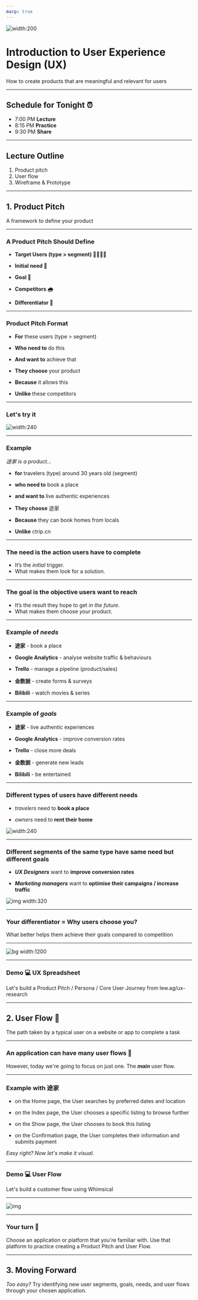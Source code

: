 ```yaml
---
marp: true
---
```


![width:200](images/le-wagon-color.png)

# Introduction to User Experience Design (UX)

How to create products that are meaningful and relevant for users

---

## Schedule for Tonight ⏰

- 7:00 PM **Lecture**
- 8:15 PM **Practice**
- 9:30 PM **Share**

---

## Lecture Outline

1. Product pitch
2. User flow
3. Wireframe & Prototype

---

## 1. Product Pitch

A framework to define your product

---

### A Product Pitch Should Define

- **Target Users (type > segment) 👩‍💻👨‍💻**

- **Initial need 🙏**

- **Goal 🎯**

- **Competitors 🌧️**

- **Differentiator 💪**

---

### Product Pitch Format

- **For** these users (type > segment)

- **Who need to** do this

- **And want to** achieve that

- **They choose** your product

- **Because** it allows this

- **Unlike** these competitors

---

### Let's try it

![width:240](images/tujia.jpeg)

---

### Example

*途家 is a product...*

- **for**  travelers (type) around 30 years old (segment)

- **who need to** book a place

- **and want to**  live authentic experiences

- **They choose** 途家

- **Because** they can book homes from locals

- **Unlike** ctrip.cn

---

### The need is the **action** users have to complete

- It’s the *initial* trigger.
- What makes them look for a solution.

---

### The goal is the **objective** users want to reach

- It’s the result they hope to get *in the future*.
- What makes them choose *your* product.

---

### Example of *needs*

- **途家** - book a place

- **Google Analytics** - analyse website traffic & behaviours

- **Trello** - manage a pipeline (product/sales)

- **金数据** - create forms & surveys

- **Bilibili** - watch movies & series

---

### Example of *goals*

- **途家** - live authentic experiences

- **Google Analytics** - improve conversion rates 

- **Trello** - close more deals

- **金数据** - generate new leads

- **Bilibili** - be entertained

---

### Different types of users have different needs

- *travelers* need to **book a place**

- *owners* need to **rent their home**

![width:240](images/tujia.jpeg)

---

### Different segments of the same type have same need but different goals

- ***UX Designers*** want to **improve conversion rates**

- ***Marketing managers*** want to **optimise their campaigns / increase traffic**

![img width:320](images/google-analytics.png)

---

### Your differentiator = **Why users choose you?**

What better helps them achieve their goals compared to competition

---

![bg width:1200](images/ctrip-tujia.jpg)

---

### **Demo 💻** UX Spreadsheet

Let's build a Product Pitch / Persona / Core User Journey from lew.ag/ux-research

---

## 2. User Flow 🌊

The path taken by a typical user on a website or app to complete a task

---

### An application can have many user flows 🤔

However, today we're going to focus on just one. The ***main*** user flow.

---

### Example with 途家

- on the Home page, the User searches by preferred dates and location

- on the Index page, the User chooses a specific listing to browse further

- on the Show page, the User chooses to book this listing

- on the Confirmation page, the User completes their information and submits payment

*Easy right? Now let's make it visual.*

---

### **Demo 💻** User Flow

Let's build a customer flow using Whimsical

---

![img](images/whimsical.png)

---

### Your turn 🚀

Choose an application or platform that you're familiar with. Use that platform to practice creating a Product Pitch and User Flow.

---

## 3. Moving Forward

*Too easy?* Try identifying new user segments, goals, needs, and user flows through your chosen application.